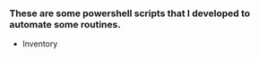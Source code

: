 <h3>These are some powershell scripts that I developed to automate some routines.</h3>
<ul>
  <li>Inventory</li>
</ul>
